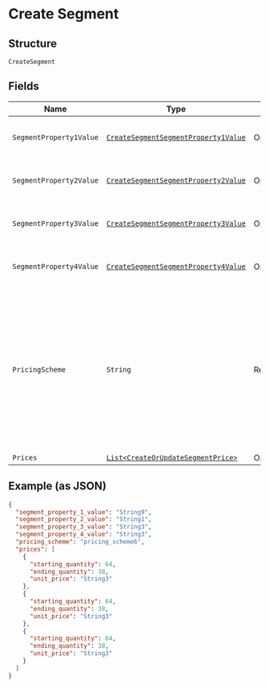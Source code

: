 
# Create Segment

## Structure

`CreateSegment`

## Fields

| Name | Type | Tags | Description | Getter | Setter |
|  --- | --- | --- | --- | --- | --- |
| `SegmentProperty1Value` | [`CreateSegmentSegmentProperty1Value`](../../doc/models/containers/create-segment-segment-property-1-value.md) | Optional | This is a container for one-of cases. | CreateSegmentSegmentProperty1Value getSegmentProperty1Value() | setSegmentProperty1Value(CreateSegmentSegmentProperty1Value segmentProperty1Value) |
| `SegmentProperty2Value` | [`CreateSegmentSegmentProperty2Value`](../../doc/models/containers/create-segment-segment-property-2-value.md) | Optional | This is a container for one-of cases. | CreateSegmentSegmentProperty2Value getSegmentProperty2Value() | setSegmentProperty2Value(CreateSegmentSegmentProperty2Value segmentProperty2Value) |
| `SegmentProperty3Value` | [`CreateSegmentSegmentProperty3Value`](../../doc/models/containers/create-segment-segment-property-3-value.md) | Optional | This is a container for one-of cases. | CreateSegmentSegmentProperty3Value getSegmentProperty3Value() | setSegmentProperty3Value(CreateSegmentSegmentProperty3Value segmentProperty3Value) |
| `SegmentProperty4Value` | [`CreateSegmentSegmentProperty4Value`](../../doc/models/containers/create-segment-segment-property-4-value.md) | Optional | This is a container for one-of cases. | CreateSegmentSegmentProperty4Value getSegmentProperty4Value() | setSegmentProperty4Value(CreateSegmentSegmentProperty4Value segmentProperty4Value) |
| `PricingScheme` | `String` | Required | The handle for the pricing scheme. Available options: per_unit, volume, tiered, stairstep. See [Price Bracket Rules](https://help.chargify.com/products/product-components.html#price-bracket-rules) for an overview of pricing schemes. | String getPricingScheme() | setPricingScheme(String pricingScheme) |
| `Prices` | [`List<CreateOrUpdateSegmentPrice>`](../../doc/models/create-or-update-segment-price.md) | Optional | - | List<CreateOrUpdateSegmentPrice> getPrices() | setPrices(List<CreateOrUpdateSegmentPrice> prices) |

## Example (as JSON)

```json
{
  "segment_property_1_value": "String9",
  "segment_property_2_value": "String1",
  "segment_property_3_value": "String3",
  "segment_property_4_value": "String3",
  "pricing_scheme": "pricing_scheme6",
  "prices": [
    {
      "starting_quantity": 64,
      "ending_quantity": 38,
      "unit_price": "String3"
    },
    {
      "starting_quantity": 64,
      "ending_quantity": 38,
      "unit_price": "String3"
    },
    {
      "starting_quantity": 64,
      "ending_quantity": 38,
      "unit_price": "String3"
    }
  ]
}
```

